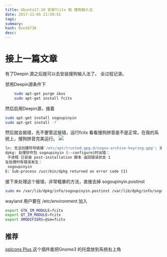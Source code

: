 ```yaml
---
title: Ubuntu17.10 安装fcitx 和 搜狗输入法
date: 2017-11-05 21:59:51
tags: 
summary: 
hash: 0ce16f38
desc: 
---
```

# 接上一篇文章
有了Deepin 源之后就可以去安装搜狗输入法了。
全过程记录。

禁用Deepin源条件下
```bash
    sudo apt-get purge ibus
    sudo apt-get install fcitx
```
然后启用Deepin源，接着
```bash
sudo apt-get install sogoupinyin
sudo apt-get install -f

```
然后就会报错，先不要管这报错，运行fcitx 看看搜狗拼音是不是正常。在我的系统上，搜狗拼音完美运行。
![](/q-images/2017-11-06%2011-05-51%E5%B1%8F%E5%B9%95%E6%88%AA%E5%9B%BE.png)

```bash
ln: 无法创建符号链接'/etc/apt/trusted.gpg.d/sogou-archive-keyring.gpg': 文件已存在
dpkg: 处理软件包 sogoupinyin (--configure)时出错：
 子进程 已安装 post-installation 脚本 返回错误状态 1
在处理时有错误发生：
 sogoupinyin
E: Sub-process /usr/bin/dpkg returned an error code (1)

```
接下来处理这个报错，非常粗暴的方法，直接去掉 sogoupinyin.postinst
```bash
sudo mv /var/lib/dpkg/info/sogoupinyin.postinst /var/lib/dpkg/info/sogoupinyin.postinst.bak

```
wayland 用户要在 /etc/environment 加入

```bash
export GTK_IM_MODULE=fcitx
export QT_IM_MODULE=fcitx
export XMODIFIERS=@im=fcitx

```
## 推荐
[opIcons Plus ](https://extensions.gnome.org/extension/1031/topicons/ "TopIcons Plus ")
这个插件能把Gnome3 的托盘放到系统右上角

